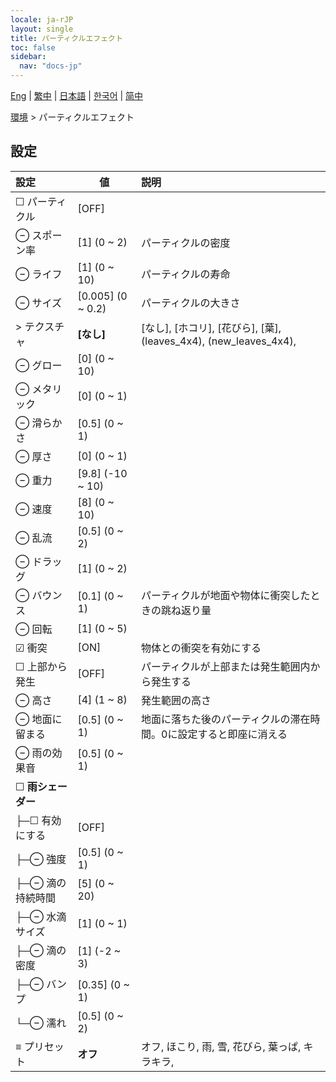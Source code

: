 ```yaml
---
locale: ja-rJP
layout: single
title: パーティクルエフェクト
toc: false
sidebar:
  nav: "docs-jp"
---
```

[Eng](/dancexr/menu/2025.5/scene/particles) | [繁中](/tw/dancexr/menu/2025.5/scene/particles) | [日本語](/jp/dancexr/menu/2025.5/scene/particles) | [한국어](/kr/dancexr/menu/2025.5/scene/particles) | [简中](/zh/dancexr/menu/2025.5/scene/particles)

[環境](../menu#環境) > パーティクルエフェクト

## 設定

| 設定 | 値 | 説明 |
| :--- | --- | :--- |
| ☐ パーティクル | [OFF] | 
| ⊖ スポーン率 | [1] (0 ~ 2) | パーティクルの密度
| ⊖ ライフ | [1] (0 ~ 10) | パーティクルの寿命
| ⊖ サイズ | [0.005] (0 ~ 0.2) | パーティクルの大きさ
| > テクスチャ | **[なし]** | [なし], [ホコリ], [花びら], [葉], (leaves_4x4), (new_leaves_4x4),  |
| ⊖ グロー | [0] (0 ~ 10) | 
| ⊖ メタリック | [0] (0 ~ 1) | 
| ⊖ 滑らかさ | [0.5] (0 ~ 1) | 
| ⊖ 厚さ | [0] (0 ~ 1) | 
| ⊖ 重力 | [9.8] (-10 ~ 10) | 
| ⊖ 速度 | [8] (0 ~ 10) | 
| ⊖ 乱流 | [0.5] (0 ~ 2) | 
| ⊖ ドラッグ | [1] (0 ~ 2) | 
| ⊖ バウンス | [0.1] (0 ~ 1) | パーティクルが地面や物体に衝突したときの跳ね返り量
| ⊖ 回転 | [1] (0 ~ 5) | 
| ☑ 衝突 | [ON] | 物体との衝突を有効にする
| ☐ 上部から発生 | [OFF] | パーティクルが上部または発生範囲内から発生する
| ⊖ 高さ | [4] (1 ~ 8) | 発生範囲の高さ
| ⊖ 地面に留まる | [0.5] (0 ~ 1) | 地面に落ちた後のパーティクルの滞在時間。0に設定すると即座に消える
| ⊖ 雨の効果音 | [0.5] (0 ~ 1) | 
| ☐ **雨シェーダー** | | 
| ├─☐ 有効にする | [OFF] | 
| ├─⊖ 強度 | [0.5] (0 ~ 1) | 
| ├─⊖ 滴の持続時間 | [5] (0 ~ 20) | 
| ├─⊖ 水滴サイズ | [1] (0 ~ 1) | 
| ├─⊖ 滴の密度 | [1] (-2 ~ 3) | 
| ├─⊖ バンプ | [0.35] (0 ~ 1) | 
| └─⊖ 濡れ | [0.5] (0 ~ 2) | 
| ≡ プリセット | **オフ** | オフ, ほこり, 雨, 雪, 花びら, 葉っぱ, キラキラ,  |
